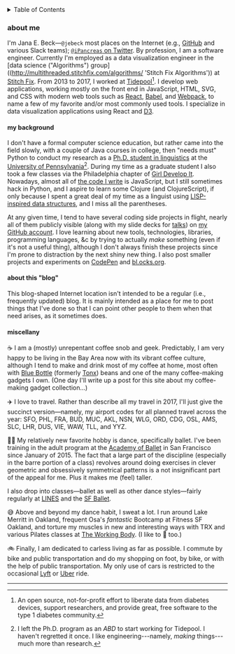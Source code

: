 <details>
  <summary>Table of Contents</summary>
  <ul>
    <li><a href="#my-background">my background</a></li>
    <li><a href="#about-this-blog">about this blog</a></li>
    <li><a href="#miscellany">miscellany</a></li>
  </ul>
</details>

### about me

I'm Jana E. Beck—`@jebeck` most places on the Internet (e.g., [GitHub](https://github.com/jebeck 'GitHub: jebeck') and various Slack teams); [`@iPancreas` on Twitter](https://twitter.com/iPancreas 'Twitter: @iPancreas'). By profession, I am a software engineer. Currently I'm employed as a data visualization engineer in the [data science ("Algorithms") group]((http://multithreaded.stitchfix.com/algorithms/ 'Stitch Fix Algorithms')) at [Stitch Fix](https://www.stitchfix.com/ 'Stitch Fix'). From 2013 to 2017, I worked at [Tidepool](http://tidepool.org/ 'Tidepool homepage')[^a]. I develop web applications, working mostly on the front end in JavaScript, HTML, SVG, and CSS with modern web tools such as [React](https://facebook.github.io/react/ 'React'), [Babel](https://babeljs.io/ 'Babel'), and [Webpack](https://webpack.github.io/ 'webpack'), to name a few of my favorite and/or most commonly used tools. I specialize in data visualization applications using React and [D3](https://d3js.org/ 'D3').

#### my background

I don't have a formal computer science education, but rather came into the field slowly, with a couple of Java courses in college, then "needs must" Python to conduct my research as a [Ph.D. student in linguistics](http://www.ling.upenn.edu/~janabeck/ 'My Academic Website') at the [University of Pennsylvania](http://www.ling.upenn.edu/ 'Penn Linguistics')[^b]. During my time as a graduate student I also took a few classes via the Philadelphia chapter of [Girl Develop It](http://www.meetup.com/Girl-Develop-It-Philadelphia/ 'Girl Develop It: Philadelphia'). Nowadays, almost all of [the code I write](https://github.com/jebeck?tab=repositories 'GitHub: jebeck') is JavaScript, but I still sometimes hack in Python, and I aspire to learn some Clojure (and ClojureScript), if only because I spent a great deal of my time as a linguist using [LISP-inspired data structures](https://en.wikipedia.org/wiki/Treebank 'Wikipedia: Treebank'), and I miss all the parentheses.

At any given time, I tend to have several coding side projects in flight, nearly all of them publicly visible (along with my slide decks for [talks](/speaking 'speaking')) on [my GitHub account](https://github.com/jebeck?tab=repositories "GitHub: jebeck"). I love learning about new tools, technologies, libraries, programming languages, &c by trying to actually *make* something (even if it's not a useful thing), although I don't always finish these projects since I'm prone to distraction by the next shiny new thing. I also post smaller projects and experiments on [CodePen](http://codepen.io/jebeck/ 'CodePen: jebeck') and [bl.ocks.org](http://bl.ocks.org/jebeck 'bl.ocks.org: jebeck').

#### about this "blog"

This blog-shaped Internet location isn't intended to be a regular (i.e., frequently updated) blog. It is mainly intended as a place for me to post things that I've done so that I can point other people to them when that need arises, as it sometimes does.

#### miscellany

☕️
I am a (mostly) unrepentant coffee snob and geek. Predictably, I am very happy to be living in the Bay Area now with its vibrant coffee culture, although I tend to make and drink most of my coffee at home, most often with [Blue Bottle](https://bluebottlecoffee.com/ 'Blue Bottle Coffee') (formerly [Tonx](https://bluebottlecoffee.com/frequency/joining-forces 'Blue Bottle blog: joining forces with Tonx')) beans and one of the many coffee-making gadgets I own. (One day I'll write up a post for this site about my coffee-making gadget collection...)

✈️
I love to travel. Rather than describe all my travel in 2017, I'll just give the succinct version—namely, my airport codes for all planned travel across the year: SFO, PHL, FRA, BUD, MUC, AKL, NSN, WLG, ORD, CDG, OSL, AMS, SLC, LHR, DUS, VIE, WAW, TLL, and YYZ.

👯‍♀️
My relatively new favorite hobby is dance, specifically ballet. I've been training in the adult program at the [Academy of Ballet](http://sfacademyofballet.com/ 'Academy of Ballet San Francisco') in San Francisco since January of 2015. The fact that a large part of the discipline (especially in the barre portion of a class) revolves around doing exercises in clever geometric and obsessively symmetrical patterns is a not insignificant part of the appeal for me. Plus it makes me (feel) taller.

I also drop into classes—ballet as well as other dance styles—fairly regularly at [LINES](http://dancecenter.linesballet.org/about/ 'LINES Dance Center') and the [SF Ballet](https://www.sfballet.org/school/adult-ballet 'SF Ballet: Adult Classes').

😅
Above and beyond my dance habit, I sweat a lot. I run around Lake Merritt in Oakland, frequent Osa's *fantastic* Bootcamp at Fitness SF Oakland, and torture my muscles in new and interesting ways with TRX and various Pilates classes at [The Working Body](http://workingbody.net/ 'The Working Body'). (I like to 🎿 too.)

🚲
Finally, I am dedicated to carless living as far as possible. I commute by bike and public transportation and do my shopping on foot, by bike, or with the help of public transportation. My only use of cars is restricted to the occasional [Lyft](https://www.lyft.com/ 'Lyft') or [Uber](https://www.uber.com/ 'Uber') ride.

* * * * *

[^a]: An open source, not-for-profit effort to liberate data from diabetes devices, support researchers, and provide great, free software to the type 1 diabetes community.

[^b]: I left the Ph.D. program as an <dfn title="all but dissertation">ABD</dfn> to start working for Tidepool. I haven't regretted it once. I like engineering---namely, *making* things---much more than research.